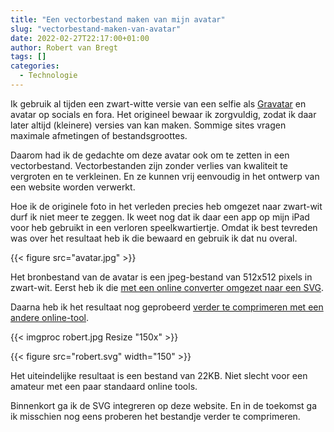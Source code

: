 ```yaml
---
title: "Een vectorbestand maken van mijn avatar"
slug: "vectorbestand-maken-van-avatar"
date: 2022-02-27T22:17:00+01:00
author: Robert van Bregt
tags: []
categories:
  - Technologie
---
```


Ik gebruik al tijden een zwart-witte versie van een selfie als [Gravatar][gravatar] en avatar op socials en fora. Het origineel bewaar ik zorgvuldig, zodat ik daar later altijd (kleinere) versies van kan maken. Sommige sites vragen maximale afmetingen of bestandsgroottes.

Daarom had ik de gedachte om deze avatar ook om te zetten in een vectorbestand. Vectorbestanden zijn zonder verlies van kwaliteit te vergroten en te verkleinen. En ze kunnen vrij eenvoudig in het ontwerp van een website worden verwerkt.

Hoe ik de originele foto in het verleden precies heb omgezet naar zwart-wit durf ik niet meer te zeggen. Ik weet nog dat ik daar een app op mijn iPad voor heb gebruikt in een verloren speelkwartiertje. Omdat ik best tevreden was over het resultaat heb ik die bewaard en gebruik ik dat nu overal.

{{< figure src="avatar.jpg" >}}

Het bronbestand van de avatar is een jpeg-bestand van 512x512 pixels in zwart-wit. Eerst heb ik die [met een online converter omgezet naar een SVG](https://www.svgcreator.com/).

Daarna heb ik het resultaat nog geprobeerd [verder te comprimeren met een andere online-tool](https://www.svgminify.com/).

{{< imgproc robert.jpg Resize "150x" >}}

{{< figure src="robert.svg" width="150" >}}

Het uiteindelijke resultaat is een bestand van 22KB. Niet slecht voor een amateur met een paar standaard online tools.

Binnenkort ga ik de SVG integreren op deze website. En in de toekomst ga ik misschien nog eens proberen het bestandje verder te comprimeren.

[gravatar]: https://gravatar.com/